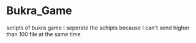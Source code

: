 # Bukra_Game
scripts of bukra game I seperate the schipts because I can't send higher than 100 file at the same time
